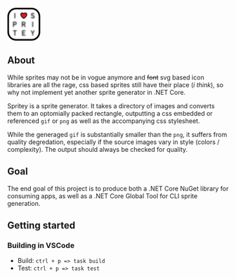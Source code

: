 ![logo](./docs/Spritey.png)

## About

While sprites may not be in vogue anymore and ~~font~~ svg based icon libraries are all the rage, css based sprites still have their place (*i think*), so why not implement yet another sprite generator in .NET Core.

Spritey is a sprite generator. It takes a directory of images and converts them to an optomially packed rectangle, outputting a css embedded or referenced `gif` or `png` as well as the accompanying css stylesheet.

While the generaged `gif` is substantially smaller than the `png`, it suffers from quality degredation, especially if the source images vary in style (colors / complexity). The output should always be checked for quality.

## Goal

The end goal of this project is to produce both a .NET Core NuGet library for consuming apps, as well as a .NET Core Global Tool for CLI sprite generation.

## Getting started

### Building in VSCode

- Build: `ctrl + p => task build`
- Test: `ctrl + p => task test`
